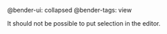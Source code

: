 @bender-ui: collapsed
@bender-tags: view

It should not be possible to put selection in the editor.
